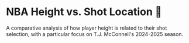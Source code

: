 # NBA Height vs. Shot Location 🏀

A comparative analysis of how player height is related to their shot selection, with a particular focus on T.J. McConnell's 2024-2025 season.
